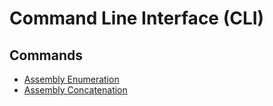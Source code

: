 # Command Line Interface (CLI)

## Commands

- [Assembly Enumeration](assembly-enumeration/index.md)
- [Assembly Concatenation](assembly-list-concatenation/index.md)